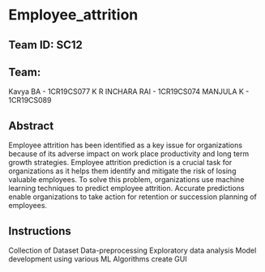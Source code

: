 # Employee_attrition

## Team ID: SC12

## Team:
Kavya BA          -   1CR19CS077
K R INCHARA RAI   -   1CR19CS074
MANJULA K         -   1CR19CS089

## Abstract

Employee attrition has been identified as a key issue for organizations because of its adverse impact on work place productivity and long term growth strategies.
Employee attrition prediction is a crucial task for organizations as it helps them identify and mitigate the risk of losing valuable employees. 
To solve this problem, organizations use machine learning techniques to predict employee attrition. Accurate predictions enable organizations to take action for retention or succession planning of employees.

## Instructions 
Collection of Dataset
Data-preprocessing
Exploratory data analysis 
Model development using various ML Algorithms
create GUI 






